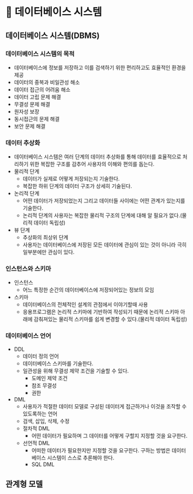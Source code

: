 # :blue_book: 데이터베이스 시스템

## 데이터베이스 시스템(DBMS)
### 데이터베이스 시스템의 목적
- 데이터베이스에 정보를 저장하고 이를 검색하기 위한 편리하고도 효율적인 환경을 제공
- 데이터의 중복과 비일관성 해소
- 데이터 접근의 어려움 해소
- 데이터 고립 문제 해결
- 무결성 문제 해결
- 원자성 보장
- 동시접근의 문제 해결
- 보안 문제 해결

### 데이터 추상화
- 데이터베이스 시스템은 여러 단계의 데이터 추상화를 통해 데이터를 효율적으로 처리하기 위한 복잡한 구조를 감추어 사용자의 이해와 편의를 돕는다.
- 물리적 단계
	- 데이터가 실제로 어떻게 저장되는지 기술한다.
	- 복잡한 하위 단계의 데이터 구조가 상세히 기술된다.
- 논리적 단계
	- 어떤 데이터가 저장되었는지 그리고 데이터들 사이에는 어떤 관계가 있는지를 기술한다.
	- 논리적 단계의 사용자는 복잡한 물리적 구조의 단계에 대해 알 필요가 없다.(물리적 데이터 독립성)
- 뷰 단계
	- 추상화의 최상위 단계
	- 사용자는 데이터베이스에 저장된 모든 데이터에 관심이 있는 것이 아니라 극히 일부분에만 관심이 있다.

### 인스턴스와 스키마
- 인스턴스
	- 어느 특정한 순간의 데이터베이스에 저장되어있는 정보의 모임
- 스키마
	- 데이터베이스의 전체적인 설계의 관점에서 이야기할때 사용
	- 응용프로그램은 논리적 스키마에 기반하여 작성되기 때문에 논리적 스키마 아래에 감춰져있는 물리적 스키마를 쉽게 변경할 수 있다.(물리적 데이터 독립성)

### 데이터베이스 언어
- DDL
	- 데이터 정의 언어
	- 데이터베이스 스키마를 기술한다.
	- 일관성을 위해 무결성 제약 조건을 기술할 수 있다.
		- 도메인 제약 조건
		- 참조 무결성
		- 권한
- DML
	- 사용자가 적절한 데이터 모델로 구성된 데이터게 접근하거나 이것을 조작할 수 있도록하는 언어
	- 검색, 삽입, 삭제, 수정
	- 절차적 DML
		- 어떤 데이터가 필요하며 그 데이터를 어떻게 구할지 지정할 것을 요구한다.
	- 선언적 DML
		- 어떠한 데이터가 필요한지만 지정할 것을 요구한다. 구하는 방법은 데이터베이스 시스템이 스스로 추론해야 한다.
		- SQL DML

## 관계형 모델